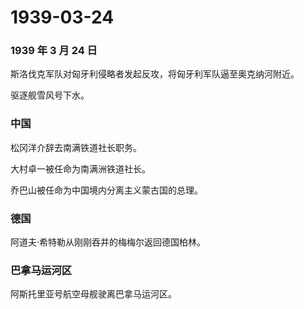 # 1939-03-24

### 1939 年 3 月 24 日

斯洛伐克军队对匈牙利侵略者发起反攻，将匈牙利军队逼至奥克纳河附近。

驱逐舰雪风号下水。

### 中国

松冈洋介辞去南满铁道社长职务。

大村卓一被任命为南满洲铁道社长。

乔巴山被任命为中国境内分离主义蒙古国的总理。

### 德国

阿道夫·希特勒从刚刚吞并的梅梅尔返回德国柏林。

### 巴拿马运河区

阿斯托里亚号航空母舰驶离巴拿马运河区。
